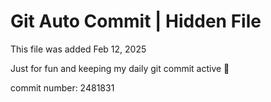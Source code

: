 # Git Auto Commit | Hidden File

This file was added Feb 12, 2025

Just for fun and keeping my daily git commit active 🤪

commit number: 2481831
